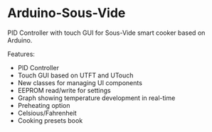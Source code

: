 Arduino-Sous-Vide
=================

PID Controller with touch GUI for Sous-Vide smart cooker based on Arduino.

Features:
* PID Controller
* Touch GUI based on UTFT and UTouch
* New classes for managing UI components
* EEPROM read/write for settings
* Graph showing temperature development in real-time
* Preheating option
* Celsious/Fahrenheit
* Cooking presets book
